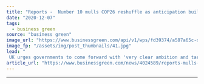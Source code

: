```yaml
---
title: "Reports -  Number 10 mulls COP26 reshuffle as anticipation builds for crucial climate summit"
date: "2020-12-07"
tags: 
  - business green
source: "business green"
image_url: "https://www.businessgreen.com/api/v1/wps/fd39374/a587a65c-db8a-4577-ba0a-7bb820c4738a/5/SHARMA-Alok-2019-185x114.jpg"
image_fp: "/assets/img/post_thumbnails/41.jpg"
lead: "
 UK urges governments to come forward with 'very clear ambition and targets' at this week's Climate Action Summit, amid fresh warnings of devastating climate impacts ..."
article_url: "https://www.businessgreen.com/news/4024589/reports-mulls-cop26-reshuffle-anticipation-builds-crucial-climate-summit"
---
```


---

